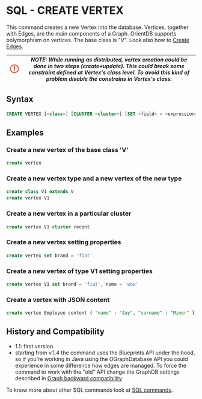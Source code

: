 # SQL - CREATE VERTEX

This command creates a new Vertex into the database. Vertices, together with Edges, are the main components of a Graph. OrientDB supports polymorphism on vertices. The base class is "V". Look also how to [Create Edges](SQL-Create-Edge.md).

| ![NOTE](images/warning.png) | _NOTE: While running as distributed, vertex creation could be done in two steps (create+update). This could break some constraint defined at Vertex's class level. To avoid this kind of problem disable the constrains in Vertex's class._ |
|----|----|

## Syntax

```sql
CREATE VERTEX [<class>] [CLUSTER <cluster>] [SET <field> = <expression>[,]*]
```

## Examples

### Create a new vertex of the base class 'V'

```sql
create vertex
```

### Create a new vertex type and a new vertex of the new type

```sql
create class V1 extends V
create vertex V1
```

### Create a new vertex in a particular cluster

```sql
create vertex V1 cluster recent
```

### Create a new vertex setting properties

```sql
create vertex set brand = 'fiat'
```

### Create a new vertex of type V1 setting properties

```sql
create vertex V1 set brand = 'fiat', name = 'wow'
```

### Create a vertex with JSON content
```sql
create vertex Employee content { "name" : "Jay", "surname" : "Miner" }
```


## History and Compatibility

- 1.1: first version
- starting from v.1.4 the command uses the Blueprints API under the hood, so if you're working in Java using the OGraphDatabase API you could experience in some difference how edges are managed. To force the command to work with the "old" API change the GraphDB settings described in [Graph backward compatibility](SQL-Alter-Database.md#use-graphdb-created-with-releases-before-14)


To know more about other SQL commands look at [SQL commands](SQL.md).
